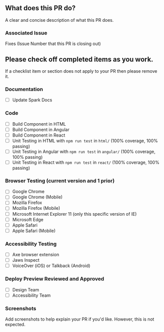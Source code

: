 ## What does this PR do?
A clear and concise description of what this PR does.

### Associated Issue
Fixes (Issue Number that this PR is closing out)

## Please check off completed items as you work.
If a checklist item or section does not apply to your PR then please remove it.

### Documentation
 - [ ] Update Spark Docs

### Code
 - [ ] Build Component in HTML
 - [ ] Build Component in Angular
 - [ ] Build Component in React
 - [ ] Unit Testing in HTML with `npm run test` in `html/` (100% coverage, 100% passing)
 - [ ] Unit Testing in Angular with `npm run test` in `angular/` (100% coverage, 100% passing)
 - [ ] Unit Testing in React with `npm run test` in `react/` (100% coverage, 100% passing)

### Browser Testing (current version and 1 prior)
  - [ ] Google Chrome
  - [ ] Google Chrome (Mobile)
  - [ ] Mozilla Firefox
  - [ ] Mozilla Firefox (Mobile)
  - [ ] Microsoft Internet Explorer 11 (only this specific version of IE)
  - [ ] Microsoft Edge
  - [ ] Apple Safari
  - [ ] Apple Safari (Mobile)
  
### Accessibility Testing
  - [ ] Axe browser extension
  - [ ] Jaws Inspect
  - [ ] VoiceOver (iOS) or Talkback (Android)

### Deploy Preview Reviewed and Approved
 - [ ] Design Team
 - [ ] Accessibility Team

### Screenshots
Add screenshots to help explain your PR if you'd like. However, this is not
expected.
